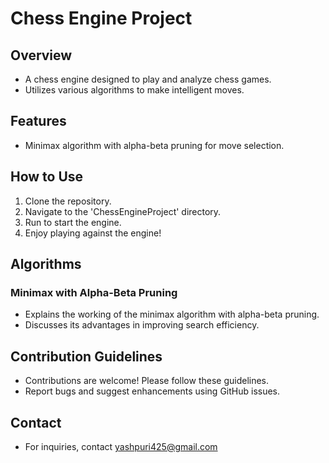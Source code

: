 # Chess Engine Project

## Overview
- A chess engine designed to play and analyze chess games.
- Utilizes various algorithms to make intelligent moves.

## Features
- Minimax algorithm with alpha-beta pruning for move selection.

## How to Use
1. Clone the repository.
2. Navigate to the 'ChessEngineProject' directory.
3. Run to start the engine.
4. Enjoy playing against the engine!

## Algorithms
### Minimax with Alpha-Beta Pruning
- Explains the working of the minimax algorithm with alpha-beta pruning.
- Discusses its advantages in improving search efficiency.

## Contribution Guidelines
- Contributions are welcome! Please follow these guidelines.
- Report bugs and suggest enhancements using GitHub issues.

## Contact
- For inquiries, contact yashpuri425@gmail.com
